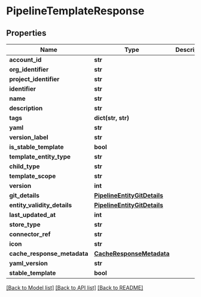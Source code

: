 # PipelineTemplateResponse

## Properties
Name | Type | Description | Notes
------------ | ------------- | ------------- | -------------
**account_id** | **str** |  | 
**org_identifier** | **str** |  | [optional] 
**project_identifier** | **str** |  | [optional] 
**identifier** | **str** |  | 
**name** | **str** |  | 
**description** | **str** |  | [optional] 
**tags** | **dict(str, str)** |  | [optional] 
**yaml** | **str** |  | 
**version_label** | **str** |  | [optional] 
**is_stable_template** | **bool** |  | [optional] 
**template_entity_type** | **str** |  | [optional] 
**child_type** | **str** |  | [optional] 
**template_scope** | **str** |  | [optional] 
**version** | **int** |  | [optional] 
**git_details** | [**PipelineEntityGitDetails**](PipelineEntityGitDetails.md) |  | [optional] 
**entity_validity_details** | [**PipelineEntityGitDetails**](PipelineEntityGitDetails.md) |  | [optional] 
**last_updated_at** | **int** |  | [optional] 
**store_type** | **str** |  | [optional] 
**connector_ref** | **str** |  | [optional] 
**icon** | **str** |  | [optional] 
**cache_response_metadata** | [**CacheResponseMetadata**](CacheResponseMetadata.md) |  | [optional] 
**yaml_version** | **str** |  | [optional] 
**stable_template** | **bool** |  | [optional] 

[[Back to Model list]](../README.md#documentation-for-models) [[Back to API list]](../README.md#documentation-for-api-endpoints) [[Back to README]](../README.md)

